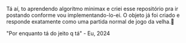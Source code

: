 Tá aí, to aprendendo algorítmo minimax e criei esse repositório pra ir postando conforme vou implementando-lo-ei. O objeto já foi criado e responde exatamente como uma partida normal de jogo da velha.😬

"Por enquanto tá do jeito q tá" - Eu, 2024